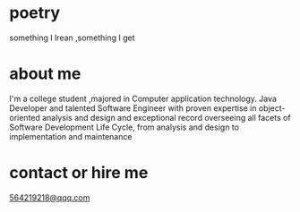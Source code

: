 
# poetry
something I lrean ,something I get
# about me
I'm a college student ,majored in Computer application technology.
Java Developer and talented Software Engineer with proven expertise in object-oriented analysis 
and design and exceptional record overseeing all facets of Software Development Life Cycle, 
from analysis and design to implementation and maintenance
# contact or hire me
564219218@qqq.com

